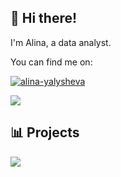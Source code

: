 ## 👾 Hi there!

I'm Alina, a data analyst. 

You can find me on:

<a href="https://in.linkedin.com/in/alina-yalysheva" target="blank"><img src="https://img.shields.io/badge/LinkedIn-0077B5?style=for-the-badge&logo=linkedin&logoColor=white" alt="alina-yalysheva"/></a> &nbsp; 

<a href="https://github.com/a-r-ya/github-readme-stats">
  <img align="center" src="https://github-readme-stats.vercel.app/api/top-langs/?username=a-r-ya&layout=compact&title_color=FFFFFF&text_color=c9cacc&icon_color=b98ae5&bg_color=1d1f21" />
</a>

## 📊 Projects

<a href="https://github.com/a-r-ya/yandex-practicum-data-analysis-projects">
  <img align="center" src="https://github-readme-stats.vercel.app/api/pin/?username=a-r-ya&repo=yandex-practicum-data-analysis-projects&title_color=FFFFFF&text_color=c9cacc&icon_color=b98ae5&bg_color=1d1f21" />
</a>



<!--- ![Profile View Counter](https://komarev.com/ghpvc/?username=a-r-ya&color=blueviolet&style=flat-square) --->

